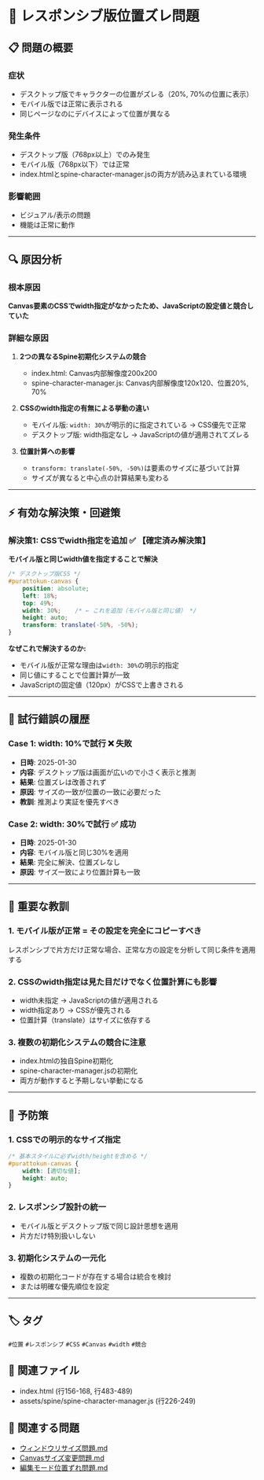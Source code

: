 # 🚨 レスポンシブ版位置ズレ問題

## 📋 問題の概要

### 症状
- デスクトップ版でキャラクターの位置がズレる（20%, 70%の位置に表示）
- モバイル版では正常に表示される
- 同じページなのにデバイスによって位置が異なる

### 発生条件
- デスクトップ版（768px以上）でのみ発生
- モバイル版（768px以下）では正常
- index.htmlとspine-character-manager.jsの両方が読み込まれている環境

### 影響範囲
- ビジュアル/表示の問題
- 機能は正常に動作

---

## 🔍 原因分析

### 根本原因
**Canvas要素のCSSでwidth指定がなかったため、JavaScriptの設定値と競合していた**

### 詳細な原因
1. **2つの異なるSpine初期化システムの競合**
   - index.html: Canvas内部解像度200x200
   - spine-character-manager.js: Canvas内部解像度120x120、位置20%, 70%

2. **CSSのwidth指定の有無による挙動の違い**
   - モバイル版: `width: 30%`が明示的に指定されている → CSS優先で正常
   - デスクトップ版: width指定なし → JavaScriptの値が適用されてズレる

3. **位置計算への影響**
   - `transform: translate(-50%, -50%)`は要素のサイズに基づいて計算
   - サイズが異なると中心点の計算結果も変わる

---

## ⚡ 有効な解決策・回避策

### 解決策1: CSSでwidth指定を追加 ✅ 【確定済み解決策】
**モバイル版と同じwidth値を指定することで解決**

```css
/* デスクトップ版CSS */
#purattokun-canvas {
    position: absolute;
    left: 18%;
    top: 49%;
    width: 30%;    /* ← これを追加（モバイル版と同じ値） */
    height: auto;
    transform: translate(-50%, -50%);
}
```

**なぜこれで解決するのか:**
- モバイル版が正常な理由は`width: 30%`の明示的指定
- 同じ値にすることで位置計算が一致
- JavaScriptの固定値（120px）がCSSで上書きされる

---

## 📝 試行錯誤の履歴

### Case 1: width: 10%で試行 ❌ 失敗
- **日時**: 2025-01-30
- **内容**: デスクトップ版は画面が広いので小さく表示と推測
- **結果**: 位置ズレは改善されず
- **原因**: サイズの一致が位置の一致に必要だった
- **教訓**: 推測より実証を優先すべき

### Case 2: width: 30%で試行 ✅ 成功
- **日時**: 2025-01-30
- **内容**: モバイル版と同じ30%を適用
- **結果**: 完全に解決、位置ズレなし
- **原因**: サイズ一致により位置計算も一致

---

## 🎯 重要な教訓

### 1. モバイル版が正常 = その設定を完全にコピーすべき
レスポンシブで片方だけ正常な場合、正常な方の設定を分析して同じ条件を適用する

### 2. CSSのwidth指定は見た目だけでなく位置計算にも影響
- width未指定 → JavaScriptの値が適用される
- width指定あり → CSSが優先される
- 位置計算（translate）はサイズに依存する

### 3. 複数の初期化システムの競合に注意
- index.htmlの独自Spine初期化
- spine-character-manager.jsの初期化
- 両方が動作すると予期しない挙動になる

---

## 🔧 予防策

### 1. CSSでの明示的なサイズ指定
```css
/* 基本スタイルに必ずwidth/heightを含める */
#purattokun-canvas {
    width: [適切な値];
    height: auto;
}
```

### 2. レスポンシブ設計の統一
- モバイル版とデスクトップ版で同じ設計思想を適用
- 片方だけ特別扱いしない

### 3. 初期化システムの一元化
- 複数の初期化コードが存在する場合は統合を検討
- または明確な優先順位を設定

---

## 🏷️ タグ
`#位置` `#レスポンシブ` `#CSS` `#Canvas` `#width` `#競合`

## 📌 関連ファイル
- index.html (行156-168, 行483-489)
- assets/spine/spine-character-manager.js (行226-249)

## 🔗 関連する問題
- [ウィンドウリサイズ問題.md](./ウィンドウリサイズ問題.md)
- [Canvasサイズ変更問題.md](./Canvasサイズ変更問題.md)
- [編集モード位置ずれ問題.md](./編集モード位置ずれ問題.md)